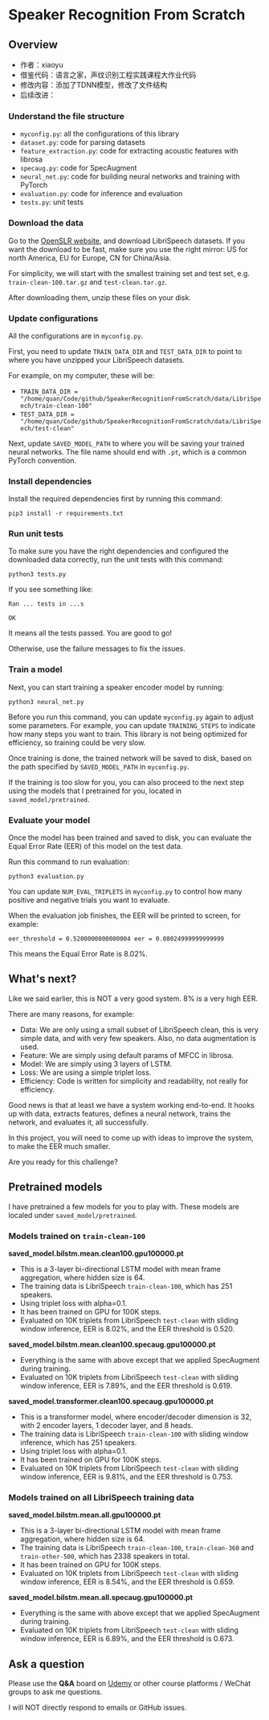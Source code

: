 # Speaker Recognition From Scratch

## Overview

* 作者：xiaoyu
* 借鉴代码：语言之家，声纹识别工程实践课程大作业代码
* 修改内容：添加了TDNN模型，修改了文件结构
* 后续改进：


### Understand the file structure

* `myconfig.py`: all the configurations of this library
* `dataset.py`: code for parsing datasets
* `feature_extraction.py`: code for extracting acoustic features with librosa
* `specaug.py`: code for SpecAugment
* `neural_net.py`: code for building neural networks and training with PyTorch
* `evaluation.py`: code for inference and evaluation
* `tests.py`: unit tests

### Download the data

Go to the [OpenSLR website](https://www.openslr.org/12), and download LibriSpeech datasets. If you want the download to be fast, make sure you use the right mirror: US for north America, EU for Europe, CN for China/Asia.

For simplicity, we will start with the smallest training set and test set, e.g. `train-clean-100.tar.gz` and `test-clean.tar.gz`.

After downloading them, unzip these files on your disk.

### Update configurations

All the configurations are in `myconfig.py`.

First, you need to update `TRAIN_DATA_DIR` and `TEST_DATA_DIR` to point to where you have unzipped your LibriSpeech datasets.

For example, on my computer, these will be:

* `TRAIN_DATA_DIR = "/home/quan/Code/github/SpeakerRecognitionFromScratch/data/LibriSpeech/train-clean-100"`
* `TEST_DATA_DIR = "/home/quan/Code/github/SpeakerRecognitionFromScratch/data/LibriSpeech/test-clean"`

Next, update `SAVED_MODEL_PATH` to where you will be saving your trained neural networks. The file name should end with `.pt`, which is a common PyTorch convention.

### Install dependencies

Install the required dependencies first by running this command:

```
pip3 install -r requirements.txt
```

### Run unit tests

To make sure you have the right dependencies and configured the downloaded data  correctly, run the unit tests with this command:

```
python3 tests.py
```

If you see something like:

```
Ran ... tests in ...s

OK
```

It means all the tests passed. You are good to go!

Otherwise, use the failure messages to fix the issues.

### Train a model

Next, you can start training a speaker encoder model by running:

```
python3 neural_net.py
```

Before you run this command, you can update `myconfig.py` again to adjust some parameters. For example, you can update `TRAINING_STEPS` to indicate how many steps you want to train. This library is not being optimized for efficiency, so training could be very slow.

Once training is done, the trained network will be saved to disk, based on the path specified by `SAVED_MODEL_PATH` in `myconfig.py`.

If the training is too slow for you, you can also proceed to the next step using the models that I pretrained for you, located in `saved_model/pretrained`.

### Evaluate your model

Once the model has been trained and saved to disk, you can evaluate the Equal Error Rate (EER) of this model on the test data.

Run this command to run evaluation:

```
python3 evaluation.py
```

You can update `NUM_EVAL_TRIPLETS` in `myconfig.py` to control how many positive and negative trials you want to evaluate.

When the evaluation job finishes, the EER will be printed to screen, for example:

```
eer_threshold = 0.5200000000000004 eer = 0.08024999999999999
```

This means the Equal Error Rate is 8.02%.

## What's next?

Like we said earlier, this is NOT a very good system. 8% is a very high EER.

There are many reasons, for example:

* Data: We are only using a small subset of LibriSpeech clean, this is very simple data, and with very few speakers. Also, no data augmentation is used.
* Feature: We are simply using default params of MFCC in librosa.
* Model: We are simply using 3 layers of LSTM.
* Loss: We are using a simple triplet loss.
* Efficiency: Code is written for simplicity and readability, not really for efficiency.

Good news is that at least we have a system working end-to-end. It hooks up with data, extracts features, defines a neural network, trains the network, and evaluates it, all successfully.

In this project, you will need to come up with ideas to improve the system, to make the EER much smaller.

Are you ready for this challenge?

## Pretrained models

I have pretrained a few models for you to play with. These models are localed under `saved_model/pretrained`.

### Models trained on `train-clean-100`

**saved_model.bilstm.mean.clean100.gpu100000.pt**

* This is a 3-layer bi-directional LSTM model with mean frame aggregation, where hidden size is 64.
* The training data is LibriSpeech `train-clean-100`, which has 251 speakers.
* Using triplet loss with alpha=0.1.
* It has been trained on GPU for 100K steps.
* Evaluated on 10K triplets from LibriSpeech `test-clean` with sliding window inference, EER is 8.02%, and the EER threshold is 0.520.

**saved_model.bilstm.mean.clean100.specaug.gpu100000.pt**

* Everything is the same with above except that we applied SpecAugment during training.
* Evaluated on 10K triplets from LibriSpeech `test-clean` with sliding window inference, EER is 7.89%, and the EER threshold is 0.619.

**saved_model.transformer.clean100.specaug.gpu100000.pt**

* This is a transformer model, where encoder/decoder dimension is 32, with 2 encoder layers, 1 decoder layer, and 8 heads.
* The training data is LibriSpeech `train-clean-100` with sliding window inference, which has 251 speakers.
* Using triplet loss with alpha=0.1.
* It has been trained on GPU for 100K steps.
* Evaluated on 10K triplets from LibriSpeech `test-clean` with sliding window inference, EER is 9.81%, and the EER threshold is 0.753.

### Models trained on all LibriSpeech training data

**saved_model.bilstm.mean.all.gpu100000.pt**

* This is a 3-layer bi-directional LSTM model with mean frame aggregation, where hidden size is 64.
* The training data is LibriSpeech `train-clean-100`, `train-clean-360` and `train-other-500`, which has 2338 speakers in total.
* It has been trained on GPU for 100K steps.
* Evaluated on 10K triplets from LibriSpeech `test-clean` with sliding window inference, EER is 8.54%, and the EER threshold is 0.659.

**saved_model.bilstm.mean.all.specaug.gpu100000.pt**

* Everything is the same with above except that we applied SpecAugment during training.
* Evaluated on 10K triplets from LibriSpeech `test-clean` with sliding window inference, EER is 6.89%, and the EER threshold is 0.673.

## Ask a question

Please use the **Q&A** board on [Udemy](https://www.udemy.com/course/speaker-recognition/?referralCode=1914766AF241CE15D19A) or other course platforms / WeChat groups to ask me questions.

I will NOT directly respond to emails or GitHub issues.
